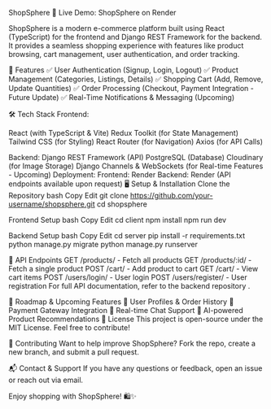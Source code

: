 ShopSphere 🛒
Live Demo: ShopSphere on Render

ShopSphere is a modern e-commerce platform built using React (TypeScript) for the frontend and Django REST Framework for the backend. It provides a seamless shopping experience with features like product browsing, cart management, user authentication, and order tracking.

🚀 Features
✅ User Authentication (Signup, Login, Logout)
✅ Product Management (Categories, Listings, Details)
✅ Shopping Cart (Add, Remove, Update Quantities)
✅ Order Processing (Checkout, Payment Integration - Future Update)
✅ Real-Time Notifications & Messaging (Upcoming)

🛠 Tech Stack
Frontend:

React (with TypeScript & Vite)
Redux Toolkit (for State Management)
Tailwind CSS (for Styling)
React Router (for Navigation)
Axios (for API Calls)

Backend: 
Django REST Framework (API)
PostgreSQL (Database)
Cloudinary (for Image Storage)
Django Channels & WebSockets (for Real-time Features - Upcoming)
Deployment:
Frontend: Render
Backend: Render (API endpoints available upon request)
🖥️ Setup & Installation
Clone the Repository
bash
Copy
Edit
git clone https://github.com/your-username/shopsphere.git
cd shopsphere

Frontend Setup
bash
Copy
Edit
cd client
npm install
npm run dev


Backend Setup
bash
Copy
Edit
cd server
pip install -r requirements.txt
python manage.py migrate
python manage.py runserver

🔗 API Endpoints
GET /products/ - Fetch all products
GET /products/:id/ - Fetch a single product
POST /cart/ - Add product to cart
GET /cart/ - View cart items
POST /users/login/ - User login
POST /users/register/ - User registration
For full API documentation, refer to the backend repository .

📌 Roadmap & Upcoming Features
🔹 User Profiles & Order History
🔹 Payment Gateway Integration
🔹 Real-time Chat Support
🔹 AI-powered Product Recommendations
📜 License
This project is open-source under the MIT License. Feel free to contribute!

🤝 Contributing
Want to help improve ShopSphere? Fork the repo, create a new branch, and submit a pull request.

📬 Contact & Support
If you have any questions or feedback, open an issue or reach out via email.

Enjoy shopping with ShopSphere! 🛍️✨
